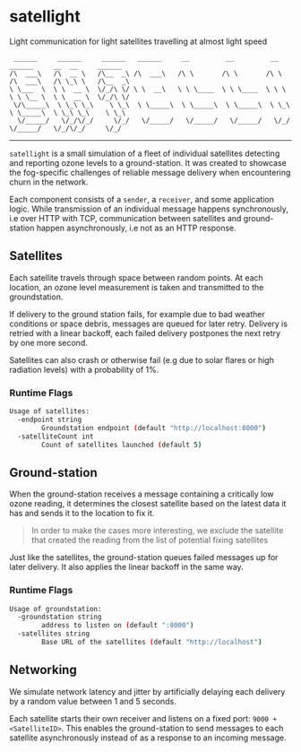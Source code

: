 # satellight

Light communication for light satellites travelling at almost light speed

```
 ______     ______     ______   ______     __         __         __     ______     __  __     ______  
/\  ___\   /\  __ \   /\__  _\ /\  ___\   /\ \       /\ \       /\ \   /\  ___\   /\ \_\ \   /\__  _\ 
\ \___  \  \ \  __ \  \/_/\ \/ \ \  __\   \ \ \____  \ \ \____  \ \ \  \ \ \__ \  \ \  __ \  \/_/\ \/ 
 \/\_____\  \ \_\ \_\    \ \_\  \ \_____\  \ \_____\  \ \_____\  \ \_\  \ \_____\  \ \_\ \_\    \ \_\ 
  \/_____/   \/_/\/_/     \/_/   \/_____/   \/_____/   \/_____/   \/_/   \/_____/   \/_/\/_/     \/_/
```

___

`satellight` is a small simulation of a fleet of individual satellites detecting and reporting ozone levels to a
ground-station.
It was created to showcase the fog-specific challenges of reliable message delivery when encountering churn in the
network.

Each component consists of a `sender`, a `receiver`, and some application logic.
While transmission of an individual message happens synchronously, i.e over HTTP with TCP,
communication between satellites and ground-station happen asynchronously, i.e not as an HTTP response.

## Satellites

Each satellite travels through space between random points.
At each location, an ozone level measurement is taken and transmitted to the groundstation.

If delivery to the ground station fails, for example due to bad weather conditions or space debris, messages are queued
for later retry.
Delivery is retried with a linear backoff, each failed delivery postpones the next retry by one more second.

Satellites can also crash or otherwise fail (e.g due to solar flares or high radiation levels) with a probability of 1%.

### Runtime Flags

```bash
Usage of satellites:
  -endpoint string
        Groundstation endpoint (default "http://localhost:8000")
  -satelliteCount int
        Count of satellites launched (default 5)
```

## Ground-station

When the ground-station receives a message containing a critically low ozone reading,
it determines the closest satellite based on the latest data it has and sends it to the location to fix it.

> In order to make the cases more interesting,
> we exclude the satellite that created the reading from the list of potential fixing satellites

Just like the satellites, the ground-station queues failed messages up for later delivery.
It also applies the linear backoff in the same way.

### Runtime Flags

```bash
Usage of groundstation:
  -groundstation string
        address to listen on (default ":8000")
  -satellites string
        Base URL of the satellites (default "http://localhost")
```

## Networking

We simulate network latency and jitter by artificially delaying each delivery by a random value between 1 and 5 seconds.

Each satellite starts their own receiver and listens on a fixed port: `9000 + <SatelliteID>`.
This enables the ground-station to send messages to each satellite asynchronously instead of as a response
to an incoming message.

